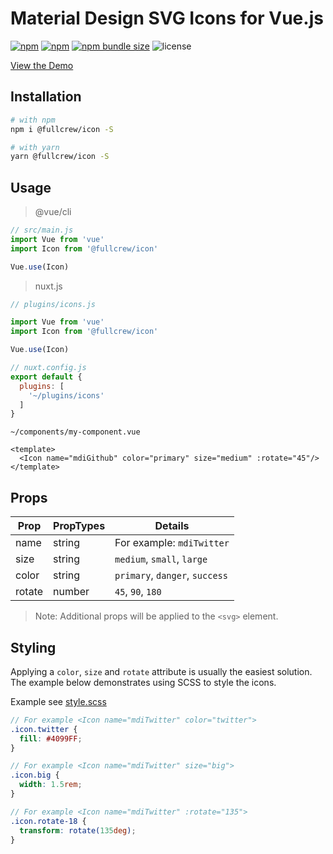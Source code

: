 # Material Design SVG Icons for Vue.js

[![npm](https://badgen.net/npm/v/@fullcrew/icon)](https://www.npmjs.org/package/@fullcrew/icon)
[![npm](https://badgen.net/npm/dm/@fullcrew/icon)](https://www.npmtrends.com/@fullcrew/icon)
[![npm bundle size](https://badgen.net/bundlephobia/min/@fullcrew/icon)](https://bundlephobia.com/result?p=@fullcrew/icon)
![license](https://badgen.net/npm/license/@fullcrew/icon)

[View the Demo](https://develop.fullcrew.io/elements/icon)

## Installation

```bash
# with npm
npm i @fullcrew/icon -S

# with yarn
yarn @fullcrew/icon -S
```

## Usage

>@vue/cli

```js
// src/main.js
import Vue from 'vue'
import Icon from '@fullcrew/icon'

Vue.use(Icon)
```

>nuxt.js

```js
// plugins/icons.js

import Vue from 'vue'
import Icon from '@fullcrew/icon'

Vue.use(Icon)

// nuxt.config.js
export default {
  plugins: [
    '~/plugins/icons'
  ]
}
```

`~/components/my-component.vue`

```vue
<template>
  <Icon name="mdiGithub" color="primary" size="medium" :rotate="45"/>
</template>

```

## Props

| Prop   | PropTypes | Details                        |
|--------|-----------|--------------------------------|
| name   | string    | For example: `mdiTwitter`         |
| size   | string    | `medium`, `small`, `large`     |
| color  | string    | `primary`, `danger`, `success` |
| rotate | number    | `45`, `90`, `180`              |

> Note: Additional props will be applied to the `<svg>` element.

## Styling

Applying a `color`, `size` and `rotate` attribute is usually the easiest solution. The example below demonstrates using SCSS to style the icons.

Example see [style.scss](./example/style.scss)

```scss
// For example <Icon name="mdiTwitter" color="twitter">
.icon.twitter {
  fill: #4099FF;
}
```

```scss
// For example <Icon name="mdiTwitter" size="big">
.icon.big {
  width: 1.5rem;
}
```

```scss
// For example <Icon name="mdiTwitter" :rotate="135">
.icon.rotate-18 {
  transform: rotate(135deg);
}
```

